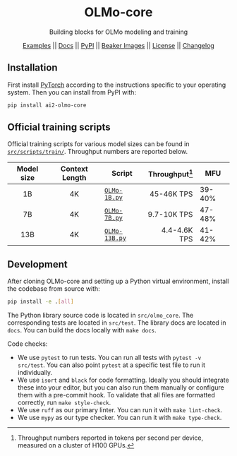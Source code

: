 <div align="center">
  <h1>OLMo-core</h1>
  <p>Building blocks for OLMo modeling and training</p>
</div>
<p align="center">
  <a href="https://github.com/allenai/OLMo-core/tree/main/src/examples">Examples</a> ||
  <a href="https://olmo-core.readthedocs.io/en/latest/">Docs</a> ||
  <a href="https://pypi.org/project/ai2-olmo-core/">PyPI</a> ||
  <a href="https://beaker.org/ws/ai2/OLMo-core/images">Beaker Images</a> ||
  <a href="https://github.com/allenai/OLMo-core/blob/main/LICENSE">License</a> ||
  <a href="https://github.com/allenai/OLMo-core/blob/main/CHANGELOG.md">Changelog</a>
</p>

## Installation

First install [PyTorch](https://pytorch.org) according to the instructions specific to your operating system. Then you can install from PyPI with:

```bash
pip install ai2-olmo-core
```

## Official training scripts

Official training scripts for various model sizes can be found in [`src/scripts/train/`](https://github.com/allenai/OLMo-core/tree/main/src/scripts/train). Throughput numbers are reported below.

| Model size | Context Length | Script | Throughput[^1] | MFU |
| :--------: | :------------: | ------ | -------------: | --- |
| 1B  | 4K | [`OLMo-1B.py`](https://github.com/allenai/OLMo-core/blob/main/src/scripts/train/OLMo-1B.py) | 45-46K TPS | 39-40% |
| 7B  | 4K | [`OLMo-7B.py`](https://github.com/allenai/OLMo-core/blob/main/src/scripts/train/OLMo-7B.py) | 9.7-10K TPS | 47-48% |
| 13B | 4K | [`OLMo-13B.py`](https://github.com/allenai/OLMo-core/blob/main/src/scripts/train/OLMo-13B.py) | 4.4-4.6K TPS | 41-42% |

[^1]: Throughput numbers reported in tokens per second per device, measured on a cluster of H100 GPUs.

## Development

After cloning OLMo-core and setting up a Python virtual environment, install the codebase from source with:

```bash
pip install -e .[all]
```

The Python library source code is located in `src/olmo_core`. The corresponding tests are located in `src/test`. The library docs are located in `docs`. You can build the docs locally with `make docs`.

Code checks:
- We use `pytest` to run tests. You can run all tests with `pytest -v src/test`. You can also point `pytest` at a specific test file to run it individually.
- We use `isort` and `black` for code formatting. Ideally you should integrate these into your editor, but you can also run them manually or configure them with a pre-commit hook. To validate that all files are formatted correctly, run `make style-check`.
- We use `ruff` as our primary linter. You can run it with `make lint-check`.
- We use `mypy` as our type checker. You can run it with `make type-check`.
